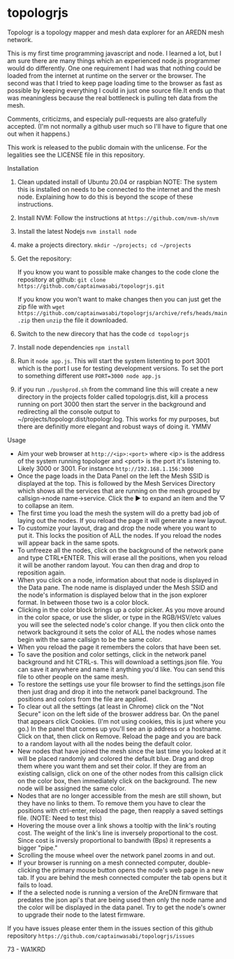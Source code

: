 # topologrjs
Topologr is a topology mapper and mesh data explorer for an AREDN mesh network.

This is my first time programming javascript and node.  I learned a lot, but I am sure there are many things which an experienced
node.js programmer would do differently.  One one requirement I had was that nothing could be loaded from the internet at runtime on
the server or the browser.  The second was that I tried to keep page loading time to the browser as fast as possible by keeping
everything I could in just one source file.It ends up that was meaningless because the real bottleneck is pulling teh data from the
mesh. 

Comments, criticizms, and especialy pull-requests are also gratefully accepted. (I'm not normally a github user much so I'll have to
figure that one out when it happens.)

This work is released to the public domain with the unlicense.  For the legalities
see the LICENSE file in this repository.

Installation

  1. Clean updated install of Ubuntu 20.04 or raspbian
  NOTE: The system this is installed on needs to be connected to the internet and the mesh node.  Explaining how to do this is beyond
     the scope of these instructions.
  2. Install NVM:
    Follow the instructions at `https://github.com/nvm-sh/nvm`
  3. Install the latest Nodejs
    `nvm install node`
  4. make a projects directory.
    `mkdir ~/projects; cd ~/projects`
  5. Get the repository: 
  
      If you know you want to possible make changes to the code clone the repository at github:
    `git clone https://github.com/captainwasabi/topologrjs.git`

      If you know you won't want to make changes then you can just get the zip file with `wget
      https://github.com/captainwasabi/topologrjs/archive/refs/heads/main.zip` then `unzip` the file it downloaded.
  6. Switch to the new direcory that has the code `cd topologrjs`
  7. Install node dependencies `npm install`
  8. Run it `node app.js`.  This will start the system listenting to port 3001 which is the port I use for testing development
     versions.  To set the port to something different use `PORT=3000 node app.js`
  9. if you run `./pushprod.sh` from the command line this will create a new directory in the projects folder called
     topologrjs.dist, kill a process running on port 3000
     then start the server in the background and redirecting all the console output to ~/projects/topologr.dist/topologr.log.  This
     works for my purposes, but there are definitly more elegant and robust ways of doing it. YMMV

Usage
* Aim your  web browser at `http://<ip>:<port>` where \<ip> is the address of the system running topologer and \<port> is the port
  it's listening to. Likely 3000 or 3001.  For instance `http://192.168.1.156:3000`
* Once the page loads in the Data Panel on the left the Mesh SSID is displayed at the top. This is followed by the Mesh Services
  Directory which shows all the services that are running on the mesh grouped by callsign->node name->service.  Click the ▶ to
  expand an item and the ▽ to collapse an item.
* The first time you load the mesh the system will do a pretty bad job of laying out the nodes.  If you reload the page it will
  generate a new layout.  
* To customize your layout, drag and drop the node where you want to put it.  This locks the position of ALL the nodes.  If you
  reload the nodes will appear back in the same spots.
* To unfreeze all the nodes, click on the background of the network pane and type CTRL+ENTER.  This will erase all the positions,
  when you reload it will be another random layout.  You can then drag and drop to reposition again.
* When you click on a node, information about that node is displayed in the Data pane. The node name is displayed under the Mesh
  SSID and the node's information is displayed below that in the json explorer format.  In between those two is a color block.
* Clicking in the color block brings up a color picker.  As you move around in the color space, or use the slider, or type in the
  RGB/HSV/etc values you will see the selected node's color change.  If you then click onto the network background it sets the color
  of ALL the nodes whose names begin with the same callsign to be the same color.
* When you reload the page it remembers the colors that have been set.
* To save the position and color settings, click in the network panel background and hit CTRL-s.  This will download a settings.json
  file.  You can save it anywhere and name it anything you'd like.  You can send this file to other people on the same mesh.
* To restore the settings use your file browser to find the settings.json file then just drag and drop it into the network panel
  background. The positions and colors from the file are applied.
* To clear out all the settings (at least in Chrome) click on the "Not Secure" icon on the left side of the broswer address bar. On
  the panel that appears click Cookies. (I'm not using cookies, this is just where you go.) In the panel that comes up you'll see an
  ip address or a hostname.  Click on that, then click on Remove.  Reload the page and you are back to a random layout with all the
  nodes being the default color.
* New nodes that have joined the mesh since the last time you looked at it will be placed randomly and colored the default blue.
  Drag and drop them where you want them and set their color.  If they are from an existing callsign, click on one of the other
  nodes from this callsign click on the color box, then immediately  click on the background.  The new node will be assigned the
  same color.
* Nodes that are no longer accessible from the mesh are still shown, but they have no links to them.  To remove them you have to
  clear the positions with ctrl-enter, reload the page, then reapply a saved settings file. (NOTE: Need to test this)
* Hovering the mouse over a link shows a tooltip with the link's routing cost.  The weight of the link's line is inversely
  proportional to the cost.  Since cost is inversly proportional to bandwith (Bps) it represents a bigger "pipe."
* Scrolling the mouse wheel over the network panel zooms in and out.
* If your browser is running on a mesh connected computer, double-clicking the primary mouse button opens the node's web page in a
  new tab.  If you are behind the mesh connected computer the tab opens but it fails to load.
* If the a selected node is running a version of the AreDN firmware that predates the json api's that are being used then only the
  node name and the color will be displayed in the data panel.  Try to get the node's owner to upgrade their node to the latest
  firmware.
  
If you have issues please enter them in the issues section of this github repository `https://github.com/captainwasabi/topologrjs/issues`

73 -
WA1KRD
